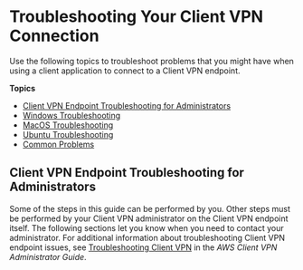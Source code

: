 # Troubleshooting Your Client VPN Connection<a name="troubleshooting"></a>

Use the following topics to troubleshoot problems that you might have when using a client application to connect to a Client VPN endpoint\. 

**Topics**
+ [Client VPN Endpoint Troubleshooting for Administrators](#client-vpn-endpoint-troubleshooting)
+ [Windows Troubleshooting](windows-troubleshooting.md)
+ [MacOS Troubleshooting](macos-troubleshooting.md)
+ [Ubuntu Troubleshooting](ubuntu-troubleshooting.md)
+ [Common Problems](common-troubleshooting.md)

## Client VPN Endpoint Troubleshooting for Administrators<a name="client-vpn-endpoint-troubleshooting"></a>

Some of the steps in this guide can be performed by you\. Other steps must be performed by your Client VPN administrator on the Client VPN endpoint itself\. The following sections let you know when you need to contact your administrator\. For additional information about troubleshooting Client VPN endpoint issues, see [Troubleshooting Client VPN](https://docs.aws.amazon.com/vpn/latest/clientvpn-admin/troubleshooting.html) in the *AWS Client VPN Administrator Guide*\.